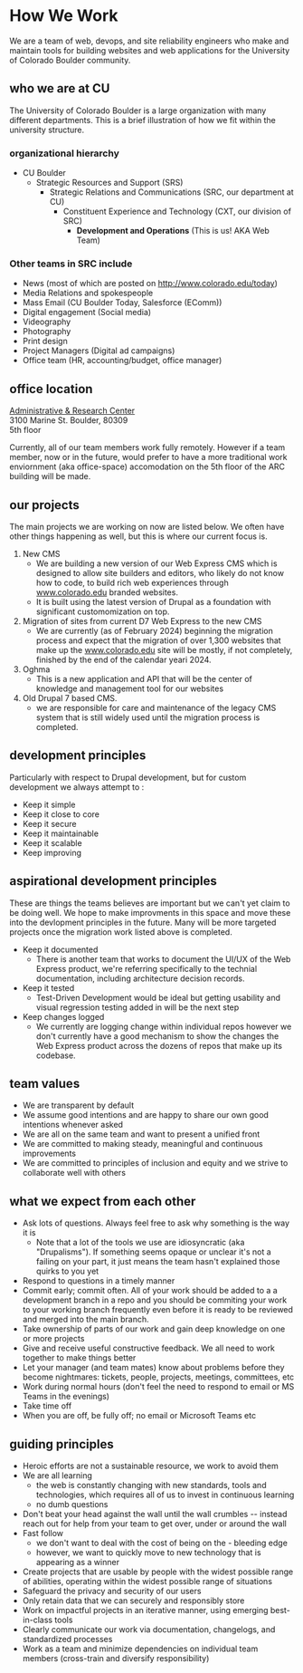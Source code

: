 # How We Work

We are a team of web, devops, and site reliability engineers who make and maintain tools for building websites and web applications for the University of Colorado Boulder community.

## who we are at CU

The University of Colorado Boulder is a large organization with many different departments. This is a brief illustration of how we fit within the university structure.

### organizational hierarchy

- CU Boulder
  - Strategic Resources and Support (SRS)
    - Strategic Relations and Communications (SRC, our department at CU)
      - Constituent Experience and Technology (CXT, our division of SRC)
        - **Development and Operations** (This is us! AKA Web Team)

### Other teams in SRC include

- News (most of which are posted on <http://www.colorado.edu/today>)
- Media Relations and spokespeople
- Mass Email (CU Boulder Today, Salesforce (EComm))
- Digital engagement (Social media)
- Videography
- Photography
- Print design
- Project Managers (Digital ad campaigns)
- Office team (HR, accounting/budget, office manager)

## office location

[Administrative & Research Center](https://www.colorado.edu/res/research-building-system/arc-administrative-research-center)  
3100 Marine St. Boulder, 80309  
5th floor

Currently, all of our team members work fully remotely.  However if a team member, now or in the future, would prefer to have a more traditional work enviornment (aka office-space) accomodation on the 5th floor of the ARC building will be made.  

## our projects

The main projects we are working on now are listed below. We often have other things happening as well, but this is where our current focus is.

1. New CMS
    - We are building a new version of our Web Express CMS which is designed to allow site builders and editors, who likely do not know how to code, to build rich web experiences through www.colorado.edu branded websites.
    - It is built using the latest version of Drupal as a foundation with significant customomization on top.
2. Migration of sites from current D7 Web Express to the new CMS
    - We are currently (as of February 2024) beginning the migration process and expect that the migration of over 1,300 websites that make up the www.colorado.edu site will be mostly, if not completely, finished by the end of the calendar yeari 2024.  
3. Oghma
    - This is a new application and API that will be the center of knowledge and management tool for our websites
4. Old Drupal 7 based CMS.
    - we are responsible for care and maintenance of the legacy CMS system that is still widely used until the migration process is completed.   

## development principles  

Particularly with respect to Drupal development, but for custom development we always attempt to : 

- Keep it simple
- Keep it close to core
- Keep it secure
- Keep it maintainable
- Keep it scalable
- Keep improving

## aspirational development principles 

These are things the teams believes are important but we can't yet claim to be doing well.  We hope to make improvments in this space and move these into the devlopment principles in the future.  Many will be more targeted projects once the migration work listed above is completed. 

- Keep it documented 
  - There is another team that works to document the UI/UX of the Web Express product, we're referring specifically to the technial documentation, including architecture decision records.
- Keep it tested 
  - Test-Driven Development would be ideal but getting usability and visual regression testing added in will be the next step
- Keep changes logged 
  - We currently are logging change within individual repos however we don't currently have a good mechanism to show the changes the Web Express product across the dozens of repos that make up its codebase. 

## team values

- We are transparent by default 
- We assume good intentions and are happy to share our own good intentions whenever asked
- We are all on the same team and want to present a unified front
- We are committed to making steady, meaningful and continuous improvements
- We are committed to principles of inclusion and equity and we strive to collaborate well with others

## what we expect from each other

- Ask lots of questions. Always feel free to ask why something is the way it is
  - Note that a lot of the tools we use are idiosyncratic (aka "Drupalisms").  If something seems opaque or unclear it's not a failing on your part, it just means the team hasn't explained those quirks to you yet
- Respond to questions in a timely manner
- Commit early; commit often.  All of your work should be added to a a development branch in a repo and you should be commiting your work to your working branch frequently even before it is ready to be reviewed and merged into the main branch.
- Take ownership of parts of our work and gain deep knowledge on one or more projects
- Give and receive useful constructive feedback. We all need to work together to make things better
- Let your manager (and team mates) know about problems before they become nightmares: tickets, people, projects, meetings, committees, etc
- Work during normal hours (don't feel the need to respond to email or MS Teams in the evenings)
- Take time off
- When you are off, be fully off; no email or Microsoft Teams etc

## guiding principles

- Heroic efforts are not a sustainable resource, we work to avoid them
- We are all learning
  - the web is constantly changing with new standards, tools and technologies, which requires all of us to invest in continuous learning
  - no dumb questions
- Don't beat your head against the wall until the wall crumbles -- instead reach out for help from your team to get over, under or around the wall
- Fast follow
  - we don't want to deal with the cost of being on the - bleeding edge
  - however, we want to quickly move to new technology that is appearing as a winner
- Create projects that are usable by people with the widest possible range of abilities, operating within the widest possible range of situations
- Safeguard the privacy and security of our users
- Only retain data that we can securely and responsibly store
- Work on impactful projects in an iterative manner, using emerging best-in-class tools
- Clearly communicate our work via documentation, changelogs, and standardized processes
- Work as a team and minimize dependencies on individual team members (cross-train and diversify responsibility) 
